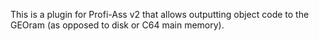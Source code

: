 This is a plugin for Profi-Ass v2 that allows outputting object code
to the GEOram (as opposed to disk or C64 main memory).
